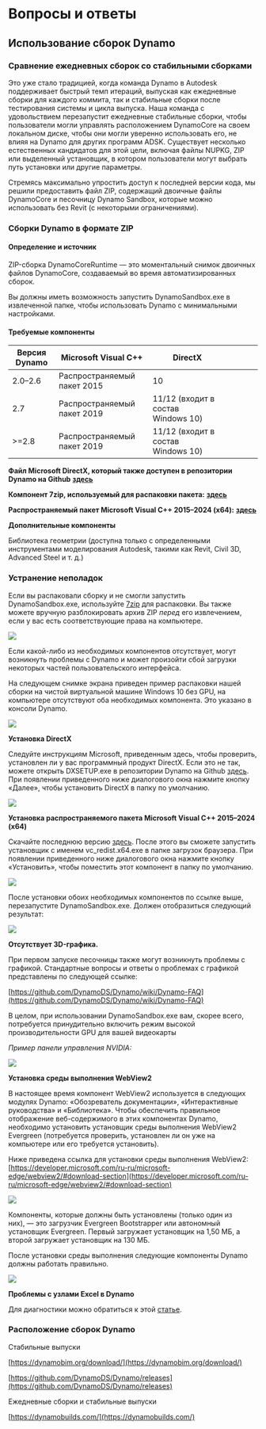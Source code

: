 # Вопросы и ответы

## Использование сборок Dynamo

### Сравнение ежедневных сборок со стабильными сборками

Это уже стало традицией, когда команда Dynamo в Autodesk поддерживает быстрый темп итераций, выпуская как ежедневные сборки для каждого коммита, так и стабильные сборки после тестирования системы и цикла выпуска. Наша команда с удовольствием перезапустит ежедневные стабильные сборки, чтобы пользователи могли управлять расположением DynamoCore на своем локальном диске, чтобы они могли уверенно использовать его, не влияя на Dynamo для других программ ADSK. Существует несколько естественных кандидатов для этой цели, включая файлы NUPKG, ZIP или выделенный установщик, в котором пользователи могут выбрать путь установки или другие параметры.

Стремясь максимально упростить доступ к последней версии кода, мы решили предоставить файл ZIP, содержащий двоичные файлы DynamoCore и песочницу Dynamo Sandbox, которые можно использовать без Revit (с некоторыми ограничениями).

### Сборки Dynamo в формате ZIP

#### Определение и источник

ZIP-сборка DynamoCoreRuntime — это моментальный снимок двоичных файлов DynamoCore, создаваемый во время автоматизированных сборок.

Вы должны иметь возможность запустить DynamoSandbox.exe в извлеченной папке, чтобы использовать Dynamo с минимальными настройками.

#### Требуемые компоненты

| Версия Dynamo  | Microsoft Visual C++        | DirectX                            |   |   |   |   |
| -------------- | --------------------        | -------------------------------    | - | - | - | - | 
| 2.0–2.6        | Распространяемый пакет 2015 | 10                                 |   |   |   |   | 
| 2.7            | Распространяемый пакет 2019 | 11/12 (входит в состав Windows 10) |   |   |   |   | 
| >=2.8          | Распространяемый пакет 2019 | 11/12 (входит в состав Windows 10) |   |   |   |   |

**Файл Microsoft DirectX, который также доступен в репозитории Dynamo на Github** [**здесь**](https://github.com/DynamoDS/Dynamo/tree/master/tools/install/Extra/DirectX)

**Компонент 7zip, используемый для распаковки пакета:** [**здесь**](https://www.7-zip.org/download.html)

**Распространяемый пакет Microsoft Visual C++ 2015–2024 (x64):** [**здесь**](https://aka.ms/vs/17/release/vc_redist.x64.exe)

**Дополнительные компоненты**

Библиотека геометрии (доступна только с определенными инструментами моделирования Autodesk, такими как Revit, Civil 3D, Advanced Steel и т. д.)

### Устранение неполадок

Если вы распаковали сборку и не смогли запустить DynamoSandbox.exe, используйте [7zip](https://www.7-zip.org/download.html) для распаковки. Вы также можете вручную разблокировать архив ZIP _перед_ его извлечением, если у вас есть соответствующие права на компьютере.

![](images/a-7/dynamo-builds-1.png)

Если какой-либо из необходимых компонентов отсутствует, могут возникнуть проблемы с Dynamo и может произойти сбой загрузки некоторых частей пользовательского интерфейса.

На следующем снимке экрана приведен пример распаковки нашей сборки на чистой виртуальной машине Windows 10 без GPU, на компьютере отсутствуют оба необходимых компонента. Это указано в консоли Dynamo.

![](images/a-7/dynamo-builds-2.png)

**Установка DirectX**

Следуйте инструкциям Microsoft, приведенным здесь, чтобы проверить, установлен ли у вас программный продукт DirectX. Если это не так, можете открыть DXSETUP.exe в репозитории Dynamo на Github [здесь](https://github.com/DynamoDS/Dynamo/tree/master/tools/install/Extra/DirectX). При появлении приведенного ниже диалогового окна нажмите кнопку «Далее», чтобы установить DirectX в папку по умолчанию.

![](images/a-7/dynamo-builds-3.png)

**Установка распространяемого пакета Microsoft Visual C++ 2015–2024 (x64)**

Скачайте последнюю версию [здесь](https://aka.ms/vs/17/release/vc_redist.x64.exe). После этого вы сможете запустить установщик с именем vc_redist.x64.exe в папке загрузок браузера. При появлении приведенного ниже диалогового окна нажмите кнопку «Установить», чтобы поместить этот компонент в папку по умолчанию.

![](images/a-7/dynamo-builds-4.png)

После установки обоих необходимых компонентов по ссылке выше, перезапустите DynamoSandbox.exe. Должен отобразиться следующий результат:

![](images/a-7/dynamo-builds-5.png)

**Отсутствует 3D-графика.**

При первом запуске песочницы также могут возникнуть проблемы с графикой. Стандартные вопросы и ответы о проблемах с графикой представлены по следующей ссылке:

[https://github.com/DynamoDS/Dynamo/wiki/Dynamo-FAQ](https://github.com/DynamoDS/Dynamo/wiki/Dynamo-FAQ)

В целом, при использовании DynamoSandbox.exe вам, скорее всего, потребуется принудительно включить режим высокой производительности GPU для вашей видеокарты

_Пример панели управления NVIDIA:_

![](images/a-7/dynamo-builds-6.png)

**Установка среды выполнения WebView2**

В настоящее время компонент WebView2 используется в следующих модулях Dynamo: «Обозреватель документации», «Интерактивные руководства» и «Библиотека». Чтобы обеспечить правильное отображение веб-содержимого в этих компонентах Dynamo, необходимо установить установщик среды выполнения WebView2 Evergreen (потребуется проверить, установлен ли он уже на компьютере или его требуется установить).

Ниже приведена ссылка для установки среды выполнения WebView2: [https://developer.microsoft.com/ru-ru/microsoft-edge/webview2/#download-section](https://developer.microsoft.com/ru-ru/microsoft-edge/webview2/#download-section)

![](images/a-7/dynamo-builds-7.png)

Компоненты, которые должны быть установлены (только один из них), — это загрузчик Evergreen Bootstrapper или автономный установщик Evergreen. Первый загружает установщик на 1,50 МБ, а второй загружает установщик на 130 МБ.

После установки среды выполнения следующие компоненты Dynamo должны работать правильно.

![](images/a-7/dynamo-builds-8.png)

**Проблемы с узлами Excel в Dynamo**

Для диагностики можно обратиться к этой [статье](https://knowledge.autodesk.com/support/revit-products/troubleshooting/caas/sfdcarticles/sfdcarticles/Warning-Data-ImportExcel-operation-failed-Could-not-load-file-or-assembly-Microsoft-Office-Interop-Excel-when-running-the-Dynamo-script-in-Revit.html).

### Расположение сборок Dynamo

Стабильные выпуски

[https://dynamobim.org/download/](https://dynamobim.org/download/)

[https://github.com/DynamoDS/Dynamo/releases](https://github.com/DynamoDS/Dynamo/releases)

Ежедневные сборки и стабильные выпуски

[https://dynamobuilds.com/](https://dynamobuilds.com/)
